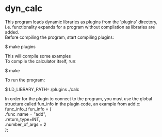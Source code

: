 # dyn_calc

This program loads dynamic libraries as plugins from the 'plugins' directory, i.e. functionality expands for a program without compilation as libraries are added.  
Before compiling the program, start compiling plugins:   

$ make plugins 

This will compile some examples  
To compile the calculator itself, run:   

$ make  

To run the program:  

$ LD_LIBRARY_PATH=./plugins ./calc  
  
In order for the plugin to connect to the program, you must use the global structure called fun_info in the plugin code, an example from add.c:  
func_info_t fun_info = {  
    .func_name = "add",  
    .return_type=INT,  
    .number_of_args = 2  
};  
